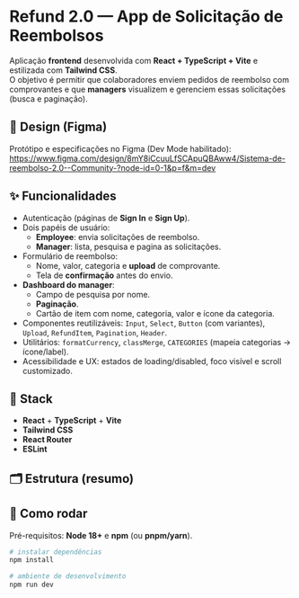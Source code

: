 # Refund 2.0 — App de Solicitação de Reembolsos

Aplicação **frontend** desenvolvida com **React + TypeScript + Vite** e estilizada com **Tailwind CSS**.  
O objetivo é permitir que colaboradores enviem pedidos de reembolso com comprovantes e que **managers** visualizem e gerenciem essas solicitações (busca e paginação).

## 🎨 Design (Figma)

Protótipo e especificações no Figma (Dev Mode habilitado):  
https://www.figma.com/design/8mY8iCcuuLfSCApuQBAww4/Sistema-de-reembolso-2.0--Community-?node-id=0-1&p=f&m=dev

## ✨ Funcionalidades

- Autenticação (páginas de **Sign In** e **Sign Up**).
- Dois papéis de usuário:
  - **Employee**: envia solicitações de reembolso.
  - **Manager**: lista, pesquisa e pagina as solicitações.
- Formulário de reembolso:
  - Nome, valor, categoria e **upload** de comprovante.
  - Tela de **confirmação** antes do envio.
- **Dashboard do manager**:
  - Campo de pesquisa por nome.
  - **Paginação**.
  - Cartão de item com nome, categoria, valor e ícone da categoria.
- Componentes reutilizáveis: `Input`, `Select`, `Button` (com variantes), `Upload`, `RefundItem`, `Pagination`, `Header`.
- Utilitários: `formatCurrency`, `classMerge`, `CATEGORIES` (mapeia categorias → ícone/label).
- Acessibilidade e UX: estados de loading/disabled, foco visível e scroll customizado.



## 🧱 Stack

- **React** + **TypeScript** + **Vite**
- **Tailwind CSS**
- **React Router**
- **ESLint**

## 🗂 Estrutura (resumo)


## 🚀 Como rodar

Pré-requisitos: **Node 18+** e **npm** (ou **pnpm/yarn**).

```bash
# instalar dependências
npm install

# ambiente de desenvolvimento
npm run dev


